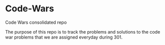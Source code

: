# Code-Wars
Code Wars consolidated repo

The purpose of this repo is to track the problems and solutions to the code war problems that we are assigned everyday during 301.
